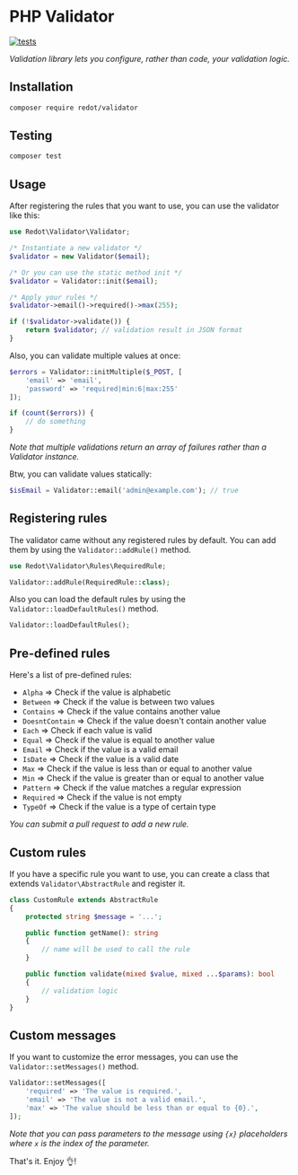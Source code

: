 # PHP Validator

[![tests](https://github.com/redot-src/php-validator/actions/workflows/php.yml/badge.svg)](https://github.com/redot-src/php-validator/actions/workflows/php.yml)

*Validation library lets you configure, rather than code, your validation logic.*

## Installation

```sh
composer require redot/validator
```

## Testing

```sh
composer test
```

## Usage

After registering the rules that you want to use, you can use the validator like this:

```php
use Redot\Validator\Validator;

/* Instantiate a new validator */
$validator = new Validator($email);

/* Or you can use the static method init */
$validator = Validator::init($email);

/* Apply your rules */
$validator->email()->required()->max(255);

if (!$validator->validate()) {
    return $validator; // validation result in JSON format
}
```

Also, you can validate multiple values at once:

```php
$errors = Validator::initMultiple($_POST, [
    'email' => 'email',
    'password' => 'required|min:6|max:255'
]);

if (count($errors)) {
    // do something
}
```

*Note that multiple validations return an array of failures rather than a Validator instance.*

Btw, you can validate values statically:

```php
$isEmail = Validator::email('admin@example.com'); // true
```

## Registering rules

The validator came without any registered rules by default. You can add them by using the `Validator::addRule()` method.

```php
use Redot\Validator\Rules\RequiredRule;

Validator::addRule(RequiredRule::class);
```

Also you can load the default rules by using the `Validator::loadDefaultRules()` method.

```php
Validator::loadDefaultRules();
```

## Pre-defined rules

Here's a list of pre-defined rules:
- `Alpha` => Check if the value is alphabetic
- `Between` => Check if the value is between two values
- `Contains` => Check if the value contains another value
- `DoesntContain` => Check if the value doesn't contain another value
- `Each` => Check if each value is valid
- `Equal` => Check if the value is equal to another value
- `Email` => Check if the value is a valid email
- `IsDate` => Check if the value is a valid date
- `Max` => Check if the value is less than or equal to another value
- `Min` => Check if the value is greater than or equal to another value
- `Pattern` => Check if the value matches a regular expression
- `Required` => Check if the value is not empty
- `TypeOf` => Check if the value is a type of certain type

*You can submit a pull request to add a new rule.*

## Custom rules

If you have a specific rule you want to use, you can create a class that extends `Validator\AbstractRule` and register it.

```php
class CustomRule extends AbstractRule
{
    protected string $message = '...';

    public function getName(): string
    {
        // name will be used to call the rule
    }

    public function validate(mixed $value, mixed ...$params): bool
    {
        // validation logic
    }
}
```

## Custom messages

If you want to customize the error messages, you can use the `Validator::setMessages()` method.

```php
Validator::setMessages([
    'required' => 'The value is required.',
    'email' => 'The value is not a valid email.',
    'max' => 'The value should be less than or equal to {0}.',
]);
```

*Note that you can pass parameters to the message using `{x}` placeholders where `x` is the index of the parameter.*

That's it. Enjoy 👌!
